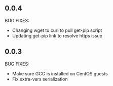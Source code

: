 ## 0.0.4

BUG FIXES:

  - Changing wget to curl to pull get-pip script
  - Updating get-pip link to resolve https issue

## 0.0.3

BUG FIXES:

  - Make sure GCC is installed on CentOS guests
  - Fix extra-vars serialization
